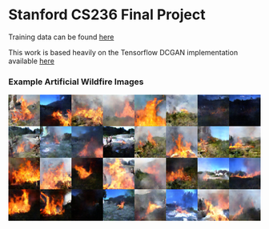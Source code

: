 # Stanford CS236 Final Project

Training data can be found [here](https://drive.google.com/open?id=18wvnk6eUIU61-qplCjv1eADaWvWOYgV5)

This work is based heavily on the Tensorflow DCGAN implementation available [here](https://github.com/carpedm20/DCGAN-tensorflow)

### Example Artificial Wildfire Images

![Generated Wildfire Images](https://github.com/kjulian3/CS236_FinalProject/blob/master/GeneratedExamples.png)
